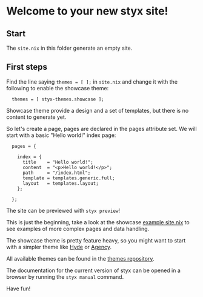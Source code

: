 # Welcome to your new styx site!

## Start

The `site.nix` in this folder generate an empty site.


## First steps

Find the line saying `themes = [ ];` in `site.nix` and change it with the following to enable the showcase theme:

```
  themes = [ styx-themes.showcase ];
```

Showcase theme provide a design and a set of templates, but there is no content to generate yet.

So let's create a page, pages are declared in the pages attribute set. We will start with a  basic "Hello world!" index page:

```
  pages = {
 
    index = {
      title    = "Hello world!";
      content  = "<p>Hello world!</p>";
      path     = "/index.html";
      template = templates.generic.full;
      layout   = templates.layout;
    };

  };
```

The site can be previewed with `styx preview`!

This is just the beginning, take a look at the showcase [example site.nix](https://github.com/styx-static/styx-theme-showcase/blob/master/example/site.nix) to see examples of more complex pages and data handling.

The showcase theme is pretty feature heavy, so you might want to start with a simpler theme like [Hyde](https://github.com/styx-static/styx-theme-hyde) or [Agency](https://github.com/styx-static/styx-theme-agency).

All available themes can be found in the [themes repository](https://github.com/styx-static/themes).

The documentation for the current version of styx can be opened in a browser by running the `styx manual` command.

Have fun!
